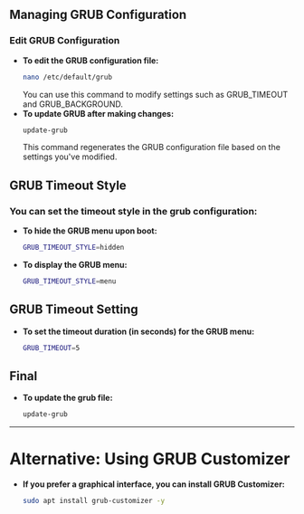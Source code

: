 ## Managing GRUB Configuration

### Edit GRUB Configuration

- **To edit the GRUB configuration file:**
  ```bash
  nano /etc/default/grub
  ```
  You can use this command to modify settings such as GRUB_TIMEOUT and GRUB_BACKGROUND.
- **To update GRUB after making changes:**
  ```bash
  update-grub
  ```
  This command regenerates the GRUB configuration file based on the settings you've modified.

## GRUB Timeout Style
### You can set the timeout style in the grub configuration:
- **To hide the GRUB menu upon boot:**
  ```bash
  GRUB_TIMEOUT_STYLE=hidden
  ```
- **To display the GRUB menu:**
  ```BASH
  GRUB_TIMEOUT_STYLE=menu
  ```
## GRUB Timeout Setting
- **To set the timeout duration (in seconds) for the GRUB menu:**
  ```bash
  GRUB_TIMEOUT=5
  ```
## Final
- **To update the grub file:**
  ```bash
  update-grub
  ```

-----

# Alternative: Using GRUB Customizer

- **If you prefer a graphical interface, you can install GRUB Customizer:**
  ```bash
  sudo apt install grub-customizer -y
  ```
